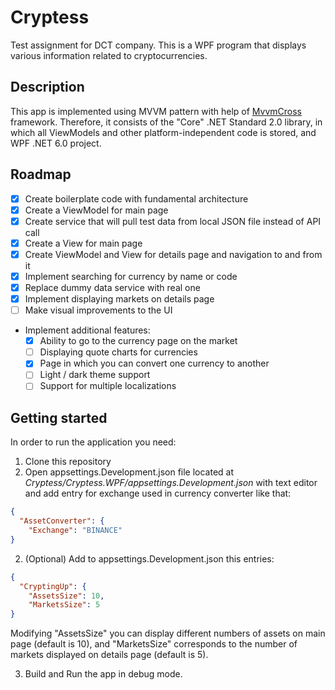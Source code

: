 # Cryptess

Test assignment for DCT company. This is a WPF program that displays various information related to cryptocurrencies.

## Description

This app is implemented using MVVM pattern with help of [MvvmCross](https://www.mvvmcross.com) framework. Therefore, it consists of the "Core" .NET Standard 2.0 library, in which all ViewModels and other platform-independent code is stored, and WPF .NET 6.0 project.

## Roadmap

- [x] Create boilerplate code with fundamental architecture
- [x] Create a ViewModel for main page
- [x] Create service that will pull test data from local JSON file instead of API call
- [x] Create a View for main page
- [x] Create ViewModel and View for details page and navigation to and from it
- [x] Implement searching for currency by name or code
- [x] Replace dummy data service with real one
- [x] Implement displaying markets on details page
- [ ] Make visual improvements to the UI
- Implement additional features:
    - [x]   Ability to go to the currency page on the market 
    - [ ]	Displaying quote charts for currencies 
    - [x]	Page in which you can convert one currency to another
    - [ ]	Light / dark theme support
    - [ ]	Support for multiple localizations

## Getting started

In order to run the application you need:

1. Clone this repository
2. Open appsettings.Development.json file located at *Cryptess/Cryptess.WPF/appsettings.Development.json* with text editor and add entry for exchange used in currency converter like that:
```json
{
  "AssetConverter": {
    "Exchange": "BINANCE"
}
```
2. (Optional) Add to appsettings.Development.json this entries:
```json
{
  "CryptingUp": {
    "AssetsSize": 10,
    "MarketsSize": 5 
}
```
Modifying "AssetsSize" you can display different numbers of assets on main page (default is 10), and "MarketsSize" corresponds to the number of markets displayed on details page (default is 5).

3. Build and Run the app in debug mode.
